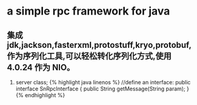  a simple rpc framework for java
=================================================
集成 jdk,jackson,fasterxml,protostuff,kryo,protobuf,作为序列化工具,可以轻松转化序列化方式,使用 4.0.24 作为 NIO。
--------------------------------------------------
1. server class;
{% highlight java linenos %}
//define an interface:
public interface SnRpcInterface {
   public String getMessage(String param);
}
{% endhighlight %}

